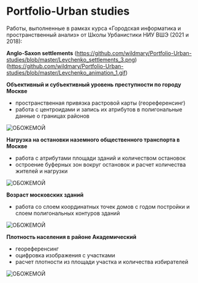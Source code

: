 # Portfolio-Urban studies
Работы, выполненные в рамках курса «Городская информатика и пространственный анализ» от Школы Урбанистики НИУ ВШЭ (2021 и 2018):

**Anglo-Saxon settlements**
(https://github.com/wildmary/Portfolio-Urban-studies/blob/master/Levchenko_settlements_3.png) (https://github.com/wildmary/Portfolio-Urban-studies/blob/master/Levchenko_animation_1.gif)


**Объективный и субъективный уровень преступности по городу Москве**
* пространственная привязка растровой карты (геореференсинг)
* работа с центроидами и запись их атрибутов в полигональные данные о границах районов

![ОБОЖЕМОЙ](https://github.com/wildmary/Portfolio-Urbanistics/blob/master/Объективный%20и%20субъективный%20уровень%20преступности%20по%20городу%20Москве.jpg)


**Нагрузка на остановки наземного общественного транспорта в Москве**
* работа с атрибутами площади зданий и количеством остановок
* остроение буферных зон вокруг остановок и расчет количества жителей и нагрузки

![ОБОЖЕМОЙ](https://github.com/wildmary/Portfolio-Urbanistics/blob/master/Нагрузка%20на%20остановки%20наземного%20общественного%20транспорта%20в%20Москве.jpeg)


**Возраст московских зданий**
* работа со слоем координатных точек домов с годом постройки и слоем полигональных контуров зданий

![ОБОЖЕМОЙ](https://github.com/wildmary/Portfolio-Urbanistics/blob/master/Возраст%20московских%20зданий.jpeg)


**Плотность населения в районе Академический**
* геореференсинг
* оцифровка изображения с участками
* расчет плотности из площади участка и количества избирателей 

![ОБОЖЕМОЙ](https://github.com/wildmary/Portfolio-Urbanistics/blob/master/Плотность%20населения%20в%20районе%20Академический.jpeg)

